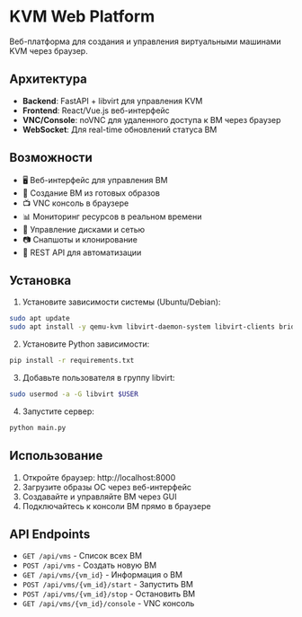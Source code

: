 # KVM Web Platform

Веб-платформа для создания и управления виртуальными машинами KVM через браузер.

## Архитектура

- **Backend**: FastAPI + libvirt для управления KVM
- **Frontend**: React/Vue.js веб-интерфейс
- **VNC/Console**: noVNC для удаленного доступа к ВМ через браузер
- **WebSocket**: Для real-time обновлений статуса ВМ

## Возможности

- 🖥️ Веб-интерфейс для управления ВМ
- 🚀 Создание ВМ из готовых образов
- 📺 VNC консоль в браузере
- 📊 Мониторинг ресурсов в реальном времени
- 💾 Управление дисками и сетью
- 📷 Снапшоты и клонирование
- 🔧 REST API для автоматизации

## Установка

1. Установите зависимости системы (Ubuntu/Debian):
```bash
sudo apt update
sudo apt install -y qemu-kvm libvirt-daemon-system libvirt-clients bridge-utils virt-manager novnc websockify
```

2. Установите Python зависимости:
```bash
pip install -r requirements.txt
```

3. Добавьте пользователя в группу libvirt:
```bash
sudo usermod -a -G libvirt $USER
```

4. Запустите сервер:
```bash
python main.py
```

## Использование

1. Откройте браузер: http://localhost:8000
2. Загрузите образы ОС через веб-интерфейс
3. Создавайте и управляйте ВМ через GUI
4. Подключайтесь к консоли ВМ прямо в браузере

## API Endpoints

- `GET /api/vms` - Список всех ВМ
- `POST /api/vms` - Создать новую ВМ
- `GET /api/vms/{vm_id}` - Информация о ВМ
- `POST /api/vms/{vm_id}/start` - Запустить ВМ
- `POST /api/vms/{vm_id}/stop` - Остановить ВМ
- `GET /api/vms/{vm_id}/console` - VNC консоль
